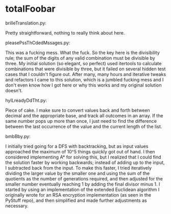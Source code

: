 # totalFoobar

brilleTranslation.py:

Pretty straightforward, nothing to really think about here.

pleasePssThCdedMssages.py:

This was a fucking mess. What the fuck. So the key here is the divisibility rule; the sum of the digits of any valid combination must be divisible by three. My initial solution (so elegant, so perfect) used itertools to calculate combinations that were divisible by three, but it failed on several hidden test cases that I couldn't figure out. After many, many hours and iterative tweaks and refactors I came to this solution, which is a jumbled fucking mess and I don't even know how I got here or why this works and my original solution doesn't.

hyILreadyDdTht.py:

Piece of cake. I make sure to convert values back and forth between decimal and the appropriate base, and track all outcomes in an array. If the same number pops up more than once, I just need to find the difference between the last occurrence of the value and the current length of the list.

bmbBby.py:

I initially tried going for a DFS with backtracking, but as input values approached the maximum of 10^5 things quickly got out of hand. I then considered implementing A* for solving this, but I realized that I could find the solution faster by working backwards; instead of adding up to the input, I subtracted back from the input. To make this faster, I tried iteratively dividing the larger value by the smaller one and using the sum of the quotients as the number of generations required, and then adjusted for the smaller number eventually reaching 1 by adding the final divisor minus 1. I started by using an implementation of the extended Euclidean algorithm I originally wrote for an RSA encryption implementation (as seen in the PyStuff repo), and then simplified and made further adjustments as necessary.

